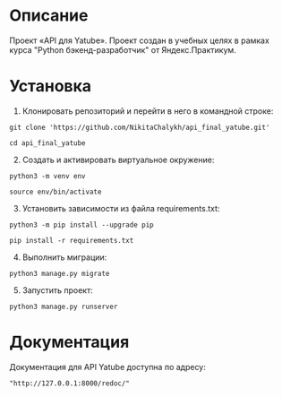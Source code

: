 # Описание

Проект «API для Yatube». Проект создан в учебных целях в рамках курса "Python бэкенд-разработчик" от Яндекс.Практикум.

# Установка

1. Клонировать репозиторий и перейти в него в командной строке:
```
git clone 'https://github.com/NikitaChalykh/api_final_yatube.git'
```
```
cd api_final_yatube
```
2. Cоздать и активировать виртуальное окружение:
```
python3 -m venv env
```
```
source env/bin/activate
```
3. Установить зависимости из файла requirements.txt:
```
python3 -m pip install --upgrade pip
```
```
pip install -r requirements.txt
```
4. Выполнить миграции:
```
python3 manage.py migrate
```
5. Запустить проект:
```
python3 manage.py runserver
```
# Документация

Документация для API Yatube доступна по адресу:
```
"http://127.0.0.1:8000/redoc/"
```